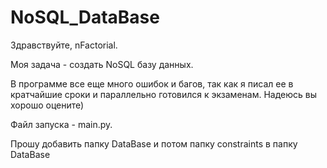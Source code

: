 # NoSQL_DataBase

Здравствуйте, nFactorial.

Моя задача - создать NoSQL базу данных.

В программе все еще много ошибок и багов, так как я писал ее в кратчайшие сроки и параллельно готовился к экзаменам.
Надеюсь вы хорошо оцените)

Файл запуска - main.py.

Прошу добавить папку DataBase и потом папку constraints в папку DataBase
